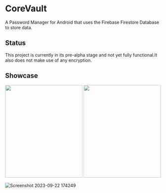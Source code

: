 # CoreVault
A Password Manager for Android that uses the Firebase Firestore Database to store data.

## Status
This project is currently in its pre-alpha stage and not yet fully functional.It also does not make use of any encryption.

## Showcase
<img src="https://github.com/AshwinSaji10/CoreVault/assets/118591685/fa1c1c0b-d299-4249-ba65-f31560e3b54b" width=250 height=300>
<img src="https://github.com/AshwinSaji10/CoreVault/assets/118591685/969d7e45-d43a-4dae-a4ff-c4974c926d92" width=250 height=300>

![Screenshot 2023-09-22 174249](https://github.com/AshwinSaji10/CoreVault/assets/118591685/9cee0b5f-e424-4da0-9fa9-72a902b41775)


